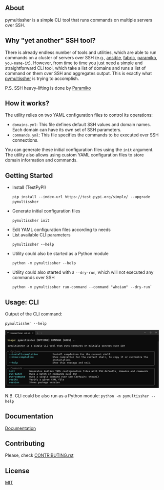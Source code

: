 ## About

pymultissher is a simple CLI tool that runs commands on multiple servers over SSH.

## Why "yet another" SSH tool?

There is already endless number of tools and utilities, which are able to run commands on a cluster of servers over SSH (e.g., [ansible](https://github.com/ansible/ansible), [fabric](https://github.com/fabric/fabric), [paramiko](https://github.com/paramiko/paramiko), `you-name-it`). However, from time to time you just need a simple and straightforward CLI tool, which take a list of domains and runs a list of command on them over SSH and aggregates output. This is exactly what [pymultissher](https://github.com/vdmitriyev/pymultissher) is trying to accomplish.

P.S. SSH heavy-lifting is done by [Paramiko](https://www.paramiko.org/)

## How it works?

The utility relies on two YAML configuration files to control its operations:

* `domains.yml`: This file defines default SSH values and domain names. Each domain can have its own set of SSH parameters.
* `commands.yml`: This file specifies the commands to be executed over SSH connections.

You can generate these initial configuration files using the `init` argument.
The utility also allows using custom YAML configuration files to store domain information and commands.

## Getting Started

* Install (TestPyPI)
    ```
    pip install --index-url https://test.pypi.org/simple/ --upgrade pymultissher
    ```
* Generate initial configuration files
    ```
    pymultissher init
    ```
* Edit YAML configuration files according to needs
* List available CLI parameters
    ```
    pymultissher --help
    ```
* Utility could also be started as a Python module
    ```
    python -m pymultissher --help
    ```
* Utility could also started with a `--dry-run`, which will not executed any commands over SSH
    ```
    python -m pymultissher run-command --command "whoiam" --dry-run`
    ```

## Usage: CLI

Output of the CLI command:
```
pymultissher --help
```

![](https://raw.githubusercontent.com/vdmitriyev/pymultissher/main/docs/images/cli-image.png)

N.B. CLI could be also run as a Python module: ```python -m pymultissher --help```

## Documentation

[Documentation](https://vdmitriyev.github.io/pymultissher/)

## Contributing

Please, check [CONTRIBUTING.rst](https://github.com/vdmitriyev/pymultissher/blob/main/CONTRIBUTING.rst)

## License

[MIT](https://github.com/vdmitriyev/pymultissher/blob/main/LICENSE)

